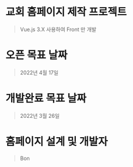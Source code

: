 # 교회 홈페이지 제작 프로젝트
 > Vue.js 3.X 사용하여 Front 만 개발
 
# 오픈 목표 날짜
 > 2022년 4월 17일
 
# 개발완료 목표 날짜
 > 2022년 3월 26일

# 홈페이지 설계 및 개발자
 > Bon
